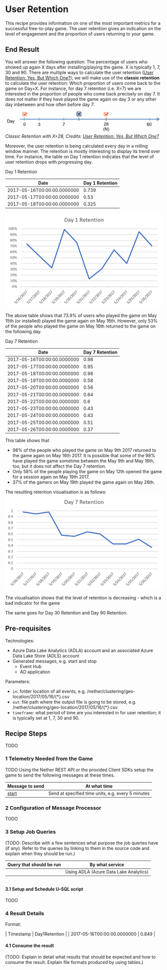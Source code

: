 # User Retention

This recipe provides information on one of the most important metrics for a successful free-to-play game.
The user retention gives an indication on the level of engagement and the proportion of users returning to your game.

## End Result

You will answer the following question: The percentage of users who showed up again X days after installing/playing the game. X is typically 1, 7, 30 and 90. There are multiple ways to calculate the user retention ([User Retention: Yes, But Which One?](http://www.applift.com/blog/user-retention)); we will make use of the **classic retention** to calculate the user retention: Which proportion of users come back to the game on Day+X. For instance, for day 7 retention (i.e. X=7) we are interested in the proportion of people who come back precisely on day 7. It does not matter if they have played the game again on day 3 or any other day inbetween and how often before day 7:

![Classic Retention with X=28](../../images/analytics/retention/ClassicRetention.png)
_Classic Retention with X=28, Credits: [User Retention: Yes, But Which One?](http://www.applift.com/blog/user-retention)_

Moreover, the user retention is being calculated every day in a rolling window manner.
The retention is mostly interesting to display its trend over time. For instance, the table on Day 1 retention indicates that the level of user retention drops with progressing day. 

Day 1 Retention

| Date | Day 1 Retention |
|---------|----------|
| 2017-05-16T00:00:00.0000000 |	0.739 |
| 2017-05-17T00:00:00.0000000 |	0.53 |
| 2017-05-18T00:00:00.0000000 |	0.325 |

![Day 1 Retention](../../images/analytics/retention/Day1Retention.png)

The above table shows that 73.9% of users who played the game on May 15th (or installed) played the game again on May 16th. However, only 53% of the people who played the game on May 16th returned to the game on the following day. 

Day 7 Retention

| Date | Day 7 Retention |
|---------|----------|
| 2017-05-16T00:00:00.0000000 |	0.98 |
| 2017-05-17T00:00:00.0000000 |	0.95 |
| 2017-05-18T00:00:00.0000000 |	0.98 |
| 2017-05-19T00:00:00.0000000 |	0.58 |
| 2017-05-20T00:00:00.0000000 |	0.56 |
| 2017-05-21T00:00:00.0000000 |	0.64 |
| 2017-05-22T00:00:00.0000000 |	0.6  |
| 2017-05-23T00:00:00.0000000 |	0.43 |
| 2017-05-24T00:00:00.0000000 |	0.43 |
| 2017-05-25T00:00:00.0000000 |	0.51 |
| 2017-05-26T00:00:00.0000000 |	0.37 |


This table shows that
* 98% of the people who played the game on May 9th 2017 returned to the game again on May 16th 2017. It is possible that some of the 98% have played the game sometime between the May 9th and May 16th, too, but it does not affect the Day 7 retention.
* Only 58% of the people playing the game on May 12th opened the game for a session again on May 19th 2017.
* 37% of the gamers on May 19th played the game again on May 26th.

The resulting retention visualisation is as follows:
![Day 7 Retention](../../images/analytics/retention/Day7Retention.png)

The visualisation shows that the level of retention is decreasing - which is a bad indicator for the game

The same goes for Day 30 Retention and Day 90 Retention.

## Pre-requisites

Technologies:
* Azure Data Lake Analytics (ADLA) account and an associated Azure Data Lake Store (ADLS) account
* Generated messages, e.g. start and stop
    * Event Hub
    * AD application

Parameters:
* ``in``: folder location of all events, e.g. /nether/clustering/geo-location/2017/05/16/{*}.csv
* ``out``: file path where the output file is going to be stored, e.g. /nether/clustering/geo-location/2017/05/16/{*}.csv
* ``timeframe``: what period of time are you interested in for user retention; it is typically set at 1, 7, 30 and 90.


## Recipe Steps

TODO

### 1 Telemetry Needed from the Game

TODO
Using the Nether REST API or the provided Client SDKs setup the game to send the following messages at these times.

| Message to send                    | At what time                              |
|------------------------------------|-------------------------------------------|
| [start](../message-types/start.md)      | Send at specified time units, e.g. every 5 minutes  |



### 2 Configuration of Message Processor

TODO


### 3 Setup Job Queries

(TODO: Describe with a few sentences what purpose the job queries have (if any). Refer to the queries by linking to them in the source code and explain when they should be run.)

| Query that should be run           | By what service                           |
|------------------------------------|-------------------------------------------|
| []()             | Using ADLA (Azure Data Lake Analytics)    |


```cs

```

#### 3.1 Setup and Schedule U-SQL script

TODO

### 4 Result Details

Format:

| Timestamp | Day1Retention |
| 2017-05-16T00:00:00.0000000 |	0.849 |


#### 4.1 Consume the result

(TODO: Explain in detail what results that should be expected and how to consume the result. Explain file formats produced by using tables.)
